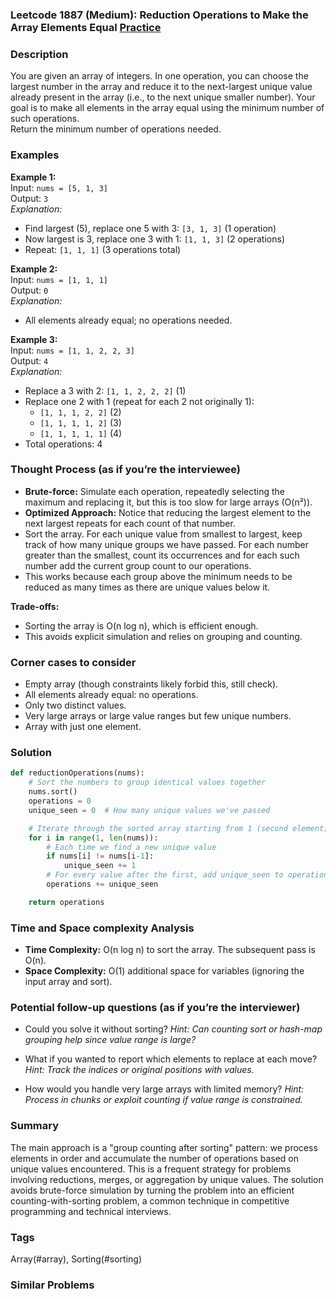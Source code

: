 ### Leetcode 1887 (Medium): Reduction Operations to Make the Array Elements Equal [Practice](https://leetcode.com/problems/reduction-operations-to-make-the-array-elements-equal)

### Description  
You are given an array of integers. In one operation, you can choose the largest number in the array and reduce it to the next-largest unique value already present in the array (i.e., to the next unique smaller number). Your goal is to make all elements in the array equal using the minimum number of such operations.  
Return the minimum number of operations needed.

### Examples  

**Example 1:**  
Input: `nums = [5, 1, 3]`  
Output: `3`  
*Explanation:*
- Find largest (5), replace one 5 with 3: `[3, 1, 3]` (1 operation)
- Now largest is 3, replace one 3 with 1: `[1, 1, 3]` (2 operations)
- Repeat: `[1, 1, 1]` (3 operations total)

**Example 2:**  
Input: `nums = [1, 1, 1]`  
Output: `0`  
*Explanation:*
- All elements already equal; no operations needed.

**Example 3:**  
Input: `nums = [1, 1, 2, 2, 3]`  
Output: `4`  
*Explanation:*
- Replace a 3 with 2: `[1, 1, 2, 2, 2]` (1)
- Replace one 2 with 1 (repeat for each 2 not originally 1):
  - `[1, 1, 1, 2, 2]` (2)
  - `[1, 1, 1, 1, 2]` (3)
  - `[1, 1, 1, 1, 1]` (4)
- Total operations: 4

### Thought Process (as if you’re the interviewee)  
- **Brute-force:** Simulate each operation, repeatedly selecting the maximum and replacing it, but this is too slow for large arrays (O(n²)).
- **Optimized Approach:** Notice that reducing the largest element to the next largest repeats for each count of that number.
- Sort the array. For each unique value from smallest to largest, keep track of how many unique groups we have passed. For each number greater than the smallest, count its occurrences and for each such number add the current group count to our operations.
- This works because each group above the minimum needs to be reduced as many times as there are unique values below it.

**Trade-offs:**  
- Sorting the array is O(n log n), which is efficient enough.
- This avoids explicit simulation and relies on grouping and counting.

### Corner cases to consider  
- Empty array (though constraints likely forbid this, still check).
- All elements already equal: no operations.
- Only two distinct values.
- Very large arrays or large value ranges but few unique numbers.
- Array with just one element.

### Solution

```python
def reductionOperations(nums):
    # Sort the numbers to group identical values together
    nums.sort()
    operations = 0
    unique_seen = 0  # How many unique values we've passed

    # Iterate through the sorted array starting from 1 (second element)
    for i in range(1, len(nums)):
        # Each time we find a new unique value
        if nums[i] != nums[i-1]:
            unique_seen += 1
        # For every value after the first, add unique_seen to operations
        operations += unique_seen

    return operations
```

### Time and Space complexity Analysis  

- **Time Complexity:** O(n log n) to sort the array. The subsequent pass is O(n).
- **Space Complexity:** O(1) additional space for variables (ignoring the input array and sort).

### Potential follow-up questions (as if you’re the interviewer)  

- Could you solve it without sorting?
  *Hint: Can counting sort or hash-map grouping help since value range is large?*

- What if you wanted to report which elements to replace at each move?
  *Hint: Track the indices or original positions with values.*

- How would you handle very large arrays with limited memory?
  *Hint: Process in chunks or exploit counting if value range is constrained.*

### Summary
The main approach is a "group counting after sorting" pattern: we process elements in order and accumulate the number of operations based on unique values encountered. This is a frequent strategy for problems involving reductions, merges, or aggregation by unique values. The solution avoids brute-force simulation by turning the problem into an efficient counting-with-sorting problem, a common technique in competitive programming and technical interviews.

### Tags
Array(#array), Sorting(#sorting)

### Similar Problems
